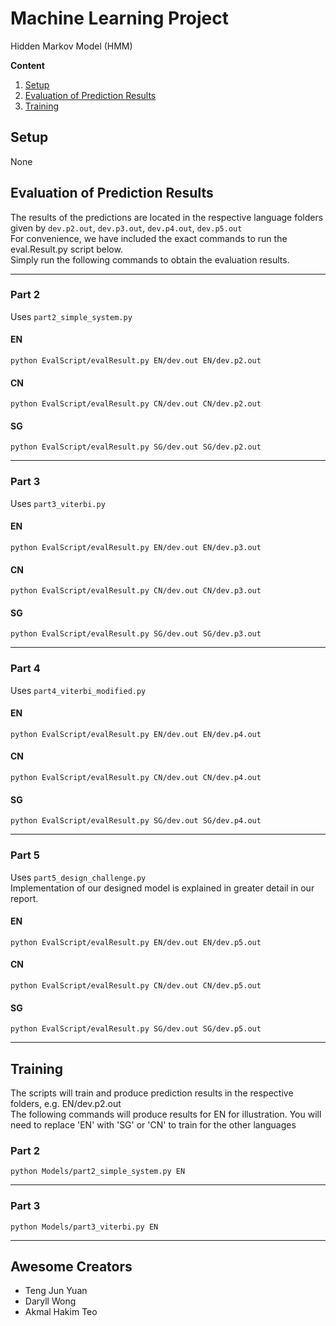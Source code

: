 # Machine Learning Project 
Hidden Markov Model (HMM)

**Content**
1. [Setup](#setup)
2. [Evaluation of Prediction Results](#evaluation-of-prediction-results)
3. [Training](#training)

## Setup
None

## Evaluation of Prediction Results
The results of the predictions are located in the respective language folders given by `dev.p2.out`, `dev.p3.out`, `dev.p4.out`, `dev.p5.out`         
For convenience, we have included the exact commands to run the eval.Result.py script below.     
Simply run the following commands to obtain the evaluation results.
___
### Part 2
Uses `part2_simple_system.py`
#### EN
```
python EvalScript/evalResult.py EN/dev.out EN/dev.p2.out
```
#### CN
```
python EvalScript/evalResult.py CN/dev.out CN/dev.p2.out
```
#### SG
```
python EvalScript/evalResult.py SG/dev.out SG/dev.p2.out
```
___
### Part 3
Uses `part3_viterbi.py`
#### EN
```
python EvalScript/evalResult.py EN/dev.out EN/dev.p3.out
```
#### CN
```
python EvalScript/evalResult.py CN/dev.out CN/dev.p3.out
```
#### SG
```
python EvalScript/evalResult.py SG/dev.out SG/dev.p3.out
```
___
### Part 4
Uses `part4_viterbi_modified.py`
#### EN
```
python EvalScript/evalResult.py EN/dev.out EN/dev.p4.out
```
#### CN
```
python EvalScript/evalResult.py CN/dev.out CN/dev.p4.out
```
#### SG
```
python EvalScript/evalResult.py SG/dev.out SG/dev.p4.out
```
___
### Part 5
Uses `part5_design_challenge.py`    
Implementation of our designed model is explained in greater detail in our report.
#### EN
```
python EvalScript/evalResult.py EN/dev.out EN/dev.p5.out
```
#### CN
```
python EvalScript/evalResult.py CN/dev.out CN/dev.p5.out
```
#### SG
```
python EvalScript/evalResult.py SG/dev.out SG/dev.p5.out
```
___
## Training
The scripts will train and produce prediction results in the respective folders, e.g. EN/dev.p2.out     
The following commands will produce results for EN for illustration. You will need to replace 'EN' with 'SG' or 'CN' to train for the other languages
### Part 2
```
python Models/part2_simple_system.py EN
```
___
### Part 3
```
python Models/part3_viterbi.py EN
```


___
## Awesome Creators
- Teng Jun Yuan
- Daryll Wong
- Akmal Hakim Teo
